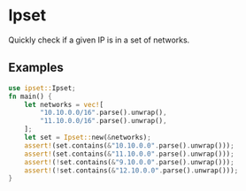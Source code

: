 # Ipset
Quickly check if a given IP is in a set of networks.

## Examples

```rust
use ipset::Ipset;
fn main() {
    let networks = vec![
        "10.10.0.0/16".parse().unwrap(),
        "11.10.0.0/16".parse().unwrap(),
    ];
    let set = Ipset::new(&networks);
    assert!(set.contains(&"10.10.0.0".parse().unwrap()));
    assert!(set.contains(&"11.10.0.0".parse().unwrap()));
    assert!(!set.contains(&"9.10.0.0".parse().unwrap()));
    assert!(!set.contains(&"12.10.0.0".parse().unwrap()));
}
```
